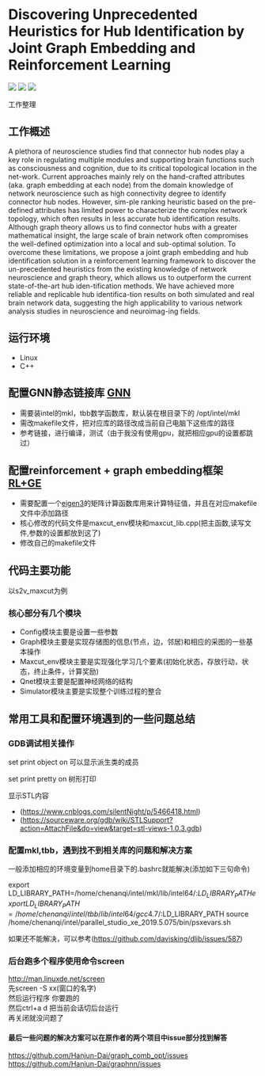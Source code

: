 # Discovering Unprecedented Heuristics for Hub Identification by Joint Graph Embedding and Reinforcement Learning  
[![](https://img.shields.io/badge/conference-MICCAI-yellowgreen)](https://www.miccai2020.org/en/) ![](https://img.shields.io/badge/version-1.0.0-blue) ![](https://img.shields.io/badge/status-submitted-orange)

工作整理  

## 工作概述
A plethora of neuroscience studies find that connector hub nodes play a key role in regulating multiple modules and supporting brain functions such as consciousness and cognition, due to its critical topological location in the net-work. Current approaches mainly rely on the hand-crafted attributes (aka. graph embedding at each node) from the domain knowledge of network neuroscience such as high connectivity degree to identify connector hub nodes. However, sim-ple ranking heuristic based on the pre-defined attributes has limited power to characterize the complex network topology, which often results in less accurate hub identification results. Although graph theory allows us to find connector hubs with a greater mathematical insight, the large scale of brain network often compromises the well-defined optimization into a local and sub-optimal solution. To overcome these limitations, we propose a joint graph embedding and hub identification solution in a reinforcement learning framework to discover the un-precedented heuristics from the existing knowledge of network neuroscience and graph theory, which allows us to outperform the current state-of-the-art hub iden-tification methods. We have achieved more reliable and replicable hub identifica-tion results on both simulated and real brain network data, suggesting the high applicability to various network analysis studies in neuroscience and neuroimag-ing fields.



## 运行环境
* Linux
* C++

## 配置GNN静态链接库 [GNN](https://github.com/Hanjun-Dai/graphnn)
- 需要装intel的mkl，tbb数学函数库，默认装在根目录下的 /opt/intel/mkl
- 需改makefile文件，把对应库的路径改成当前自己电脑下这些库的路径
- 参考链接，进行编译，测试（由于我没有使用gpu，就把相应gpu的设置都跳过）

## 配置reinforcement + graph embedding框架 [RL+GE](https://github.com/Hanjun-Dai/graph_comb_opt)
- 需要配置一个[eigen3](https://eigen.tuxfamily.org/dox/GettingStarted.html)的矩阵计算函数库用来计算特征值，并且在对应makefile文件中添加路径
- 核心修改的代码文件是maxcut_env模块和maxcut_lib.cpp(把主函数,读写文件,参数的设置都放到这了)
- 修改自己的makefile文件

## 代码主要功能
以s2v_maxcut为例
### 核心部分有几个模块
- Config模块主要是设置一些参数
- Graph模块主要是实现存储图的信息(节点，边，邻居)和相应的采图的一些基本操作
- Maxcut_env模块主要是实现强化学习几个要素(初始化状态，存放行动，状态，终止条件，计算奖励)
- Qnet模块主要是配置神经网络的结构
- Simulator模块主要是实现整个训练过程的整合

## 常用工具和配置环境遇到的一些问题总结
### GDB调试相关操作
set print object on 可以显示派生类的成员

set print pretty on 树形打印

显示STL内容
- (https://www.cnblogs.com/silentNight/p/5466418.html)
- (https://sourceware.org/gdb/wiki/STLSupport?action=AttachFile&do=view&target=stl-views-1.0.3.gdb)

### 配置mkl,tbb，遇到找不到相关库的问题和解决方案
一般添加相应的环境变量到home目录下的.bashrc就能解决(添加如下三句命令)

export LD_LIBRARY_PATH=/home/chenanqi/intel/mkl/lib/intel64/:$LD_LIBRARY_PATH
exportLD_LIBRARY_PATH=/home/chenanqi/intel/tbb/lib/intel64/gcc4.7/:$LD_LIBRARY_PATH
source /home/chenanqi/intel/parallel_studio_xe_2019.5.075/bin/psxevars.sh

如果还不能解决，可以参考(https://github.com/davisking/dlib/issues/587)

### 后台跑多个程序使用命令screen
http://man.linuxde.net/screen  
先screen -S xx(窗口的名字)  
然后运行程序 你要跑的  
然后ctrl+a d 把当前会话切后台运行  
再关闭就没问题了

#### 最后一些问题的解决方案可以在原作者的两个项目中issue部分找到解答  
https://github.com/Hanjun-Dai/graph_comb_opt/issues  
https://github.com/Hanjun-Dai/graphnn/issues  



